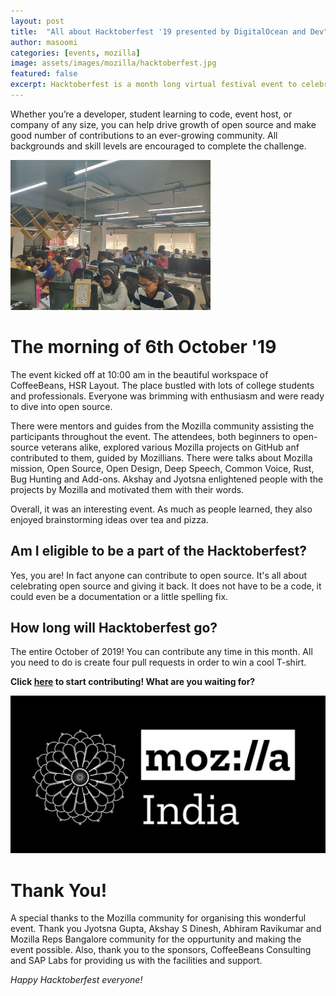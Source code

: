 ```yaml
---
layout: post
title:  "All about Hacktoberfest '19 presented by DigitalOcean and Dev"
author: masoomi
categories: [events, mozilla]
image: assets/images/mozilla/hacktoberfest.jpg
featured: false
excerpt: Hacktoberfest is a month long virtual festival event to celebrate open source contributions presented by Digital Ocean and DEV. It is the easiest way to get into open source!
---
```


Whether you’re a developer, student learning to code, event host, or company of any size, you can help drive growth of open source and make good number of contributions to an ever-growing community. All backgrounds and skill levels are encouraged to complete the challenge.

![](/assets/images/mozilla/hack1.jpeg)

# The morning of 6th October '19

The event kicked off at 10:00 am in the beautiful workspace of CoffeeBeans, HSR Layout. The place bustled with lots of college students and professionals. Everyone was brimming with enthusiasm and were ready to dive into open source. 

There were mentors and guides from the Mozilla community assisting the participants throughout the event. The attendees, both beginners to open-source veterans alike, explored various Mozilla projects on GitHub anf contributed to them, guided by Mozillians. There were talks about Mozilla mission, Open Source, Open Design, Deep Speech, Common Voice, Rust, Bug Hunting and Add-ons. Akshay and Jyotsna enlightened people with the projects by Mozilla and motivated them with their words.

Overall, it was an interesting event. As much as people learned, they also enjoyed brainstorming ideas over tea and pizza. 

## Am I eligible to be a part of the Hacktoberfest?

Yes, you are! In fact anyone can contribute to open source. It's all about celebrating open source and giving it back. It does not have to be a code, it could even be a documentation or a little spelling fix.

## How long will Hacktoberfest go?

The entire October of 2019! You can contribute any time in this month. All you need to do is create four pull requests in order to win a cool T-shirt. 

**Click [here](https://hacktoberfest.digitalocean.com/) to start contributing! What are you waiting for?**

![](/assets/images/mozilla/mozilla-india-dark.jpg)


# Thank You!

A special thanks to the Mozilla community for organising this wonderful event. Thank you Jyotsna Gupta, Akshay S Dinesh, Abhiram Ravikumar and Mozilla Reps Bangalore community for the oppurtunity and making the event possible. 
Also, thank you to the sponsors, CoffeeBeans Consulting and SAP Labs for providing us with the facilities and support.

*Happy Hacktoberfest everyone!*




